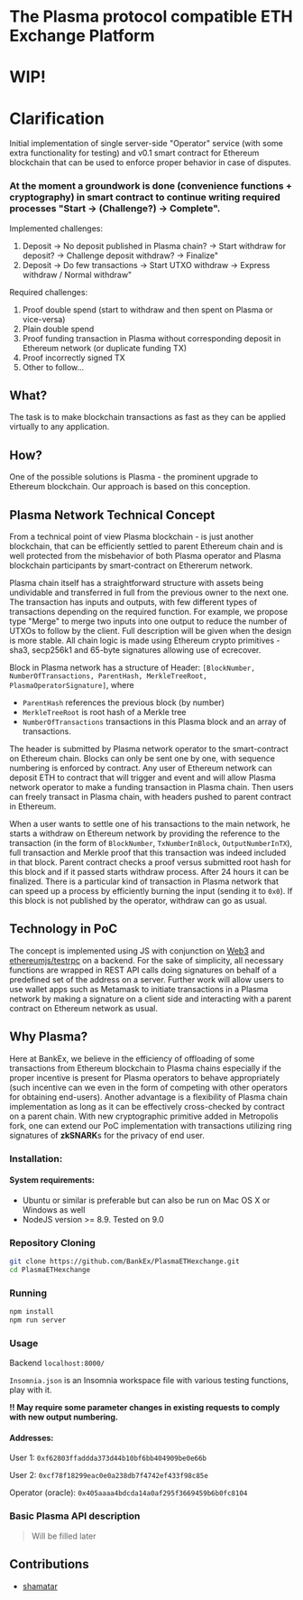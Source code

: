 # The Plasma protocol compatible ETH Exchange Platform

# WIP!

# Clarification

Initial implementation of single server-side "Operator" service (with some extra functionality for testing) and v0.1 smart contract for Ethereum blockchain that can be used to enforce proper behavior in case of disputes.

### At the moment a groundwork is done (convenience functions + cryptography) in smart contract to continue writing required processes "Start -> (Challenge?) -> Complete".

Implemented challenges:

1. Deposit -> No deposit published in Plasma chain? -> Start withdraw for deposit? -> Challenge deposit withdraw? -> Finalize"
2. Deposit -> Do few transactions -> Start UTXO withdraw -> Express withdraw / Normal withdraw" 

Required challenges:
1. Proof double spend (start to withdraw and then spent on Plasma or vice-versa)
2. Plain double spend 
3. Proof funding transaction in Plasma without corresponding deposit in Ethereum network (or duplicate funding TX)
4. Proof incorrectly signed TX
5. Other to follow... 


## What?

The task is to make blockchain transactions as fast as they can be applied virtually to any application.

## How?

One of the possible solutions is Plasma - the prominent upgrade to Ethereum blockchain. Our approach is based on this conception.

## Plasma Network Technical Concept

From a technical point of view Plasma blockchain - is just another blockchain, that can be efficiently settled to parent Ethereum chain and is well protected from the misbehavior of both Plasma operator and Plasma blockchain participants by smart-contract on Ethererum network.

Plasma chain itself has a straightforward structure with assets being undividable and transferred in full from the previous owner to the next one. The transaction has inputs and outputs, with few different types of transactions depending on the required function. For example, we propose type "Merge" to merge two inputs into one output to reduce the number of UTXOs to follow by the client. Full description will be given when the design is more stable. All chain logic is made using Ethereum crypto primitives - sha3, secp256k1 and 65-byte signatures allowing use of ecrecover.

Block in Plasma network has a structure of Header: ```[BlockNumber, NumberOfTransactions, ParentHash, MerkleTreeRoot, PlasmaOperatorSignature]```, where 

- `ParentHash` references the previous block (by number)
- `MerkleTreeRoot` is root hash of a Merkle tree 
- `NumberOfTransactions` transactions in this Plasma block and an array of transactions.

The header is submitted by Plasma network operator to the smart-contract on Ethereum chain. Blocks can only be sent one by one, with sequence numbering is enforced by contract. Any user of Ethereum network can deposit ETH to contract that will trigger and event and will allow Plasma network operator to make a funding transaction in Plasma chain. Then users can freely transact in Plasma chain, with headers pushed to parent contract in Ethereum.

When a user wants to settle one of his transactions to the main network, he starts a withdraw on Ethereum network by providing the reference to the transaction (in the form of `BlockNumber`, `TxNumberInBlock`, `OutputNumberInTX`), full transaction and Merkle proof that this transaction was indeed included in that block. Parent contract checks a proof versus submitted root hash for this block and if it passed starts withdraw process. After 24 hours it can be finalized. There is a particular kind of transaction in Plasma network that can speed up a process by efficiently burning the input (sending it to `0x0`). If this block is not published by the operator, withdraw can go as usual.


## Technology in PoC

The concept is implemented using JS with conjunction on [Web3](https://github.com/ethereum/web3.js/) and [ethereumjs/testrpc](https://github.com/ethereumjs/testrpc) on a backend. For the sake of simplicity, all necessary functions are wrapped in REST API calls doing signatures on behalf of a predefined set of the address on a server. Further work will allow users to use wallet apps such as Metamask to initiate transactions in a Plasma network by making a signature on a client side and interacting with a parent contract on Ethereum network as usual.

## Why Plasma?

Here at BankEx, we believe in the efficiency of offloading of some transactions from Ethereum blockchain to Plasma chains especially if the proper incentive is present for Plasma operators to behave appropriately (such incentive can we even in the form of competing with other operators for obtaining end-users). Another advantage is a flexibility of Plasma chain implementation as long as it can be effectively cross-checked by contract on a parent chain. With new cryptographic primitive added in Metropolis fork, one can extend our PoC implementation with transactions utilizing ring signatures of **zkSNARK**s for the privacy of end user.

### Installation:

#### System requirements:

* Ubuntu or similar is preferable but can also be run on Mac OS X or Windows as well
* NodeJS version >= 8.9. Tested on 9.0

### Repository Cloning

```bash
git clone https://github.com/BankEx/PlasmaETHexchange.git
cd PlasmaETHexchange
```

### Running

```bash
npm install
npm run server
```

### Usage

Backend ```localhost:8000/```

`Insomnia.json` is an Insomnia workspace file with various testing functions, play with it.

**!! May require some parameter changes in existing requests to comply with new output numbering.**

#### Addresses:

User 1: `0xf62803ffaddda373d44b10bf6bb404909be0e66b`

User 2: `0xcf78f18299eac0e0a238db7f4742ef433f98c85e`

Operator (oracle): `0x405aaaa4bdcda14a0af295f3669459b6b0fc8104`

### Basic Plasma API description

> Will be filled later

## Contributions

* [shamatar](https://github.com/shamatar)
